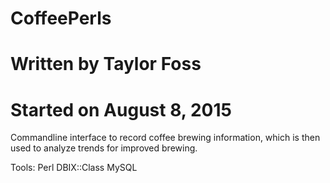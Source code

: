 # CoffeePerls
# Written by Taylor Foss
# Started on August 8, 2015


Commandline interface to record coffee brewing information, which is then used to analyze trends for improved brewing.

Tools:
    Perl
    DBIX::Class
    MySQL
